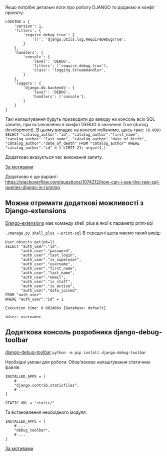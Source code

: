 
Якщо потрібні детальні логи про роботу DJANGO то додаємо в конфіг проекту:
```
LOGGING = {
    'version': 1,
    'filters': {
        'require_debug_true': {
            '()': 'django.utils.log.RequireDebugTrue',
        }
    },
    'handlers': {
        'console': {
            'level': 'DEBUG',
            'filters': ['require_debug_true'],
            'class': 'logging.StreamHandler',
        }
    },
    'loggers': {
        'django.db.backends': {
            'level': 'DEBUG',
            'handlers': ['console'],
        }
    }
}
```
Такі налаштування будуть призводити до виводу на консоль всіх SQL запитів, при встановленні в конфігі DEBUG в значення True (during development).
В цьому випадке на консолі побачимо, щось таке:
```(0.000) SELECT "catalog_author"."id", "catalog_author"."first_name", "catalog_author"."last_name", "catalog_author"."date_of_birth", "catalog_author"."date_of_death" FROM "catalog_author" WHERE "catalog_author"."id" = 1 LIMIT 21; args=(1,)```

Додатково вказується час виконання запиту.

[За мотивами](https://www.neilwithdata.com/django-sql-logging)

Додатково є ще варіант:
https://stackoverflow.com/questions/1074212/how-can-i-see-the-raw-sql-queries-django-is-running


## Можна отримати додаткові можливості з Django-extensions
[Django-extensions](https://pypi.org/project/django-extensions/) має команду shell_plus в якої є параметр print-sql

```./manage.py shell_plus --print-sql```
В середені щела маємо такий вивід:
```
User.objects.get(pk=1)
SELECT "auth_user"."id",
       "auth_user"."password",
       "auth_user"."last_login",
       "auth_user"."is_superuser",
       "auth_user"."username",
       "auth_user"."first_name",
       "auth_user"."last_name",
       "auth_user"."email",
       "auth_user"."is_staff",
       "auth_user"."is_active",
       "auth_user"."date_joined"
FROM "auth_user"
WHERE "auth_user"."id" = 1

Execution time: 0.002466s [Database: default]

<User: username>
```

## Додаткова консоль розробника django-debug-toolbar
[django-debug-toolbar](https://django-debug-toolbar.readthedocs.io/en/latest/installation.html)
```python -m pip install django-debug-toolbar```

Необхідні умови для роботи:
Обов'язково налаштування статичних файлів
```
INSTALLED_APPS = [
    # ...
    "django.contrib.staticfiles",
    # ...
]

STATIC_URL = "static/"
```
Та встановлення необхідного модуля:

```
INSTALLED_APPS = [
    # ...
    "debug_toolbar",
    # ...
]
```

[За мотивами](https://stackoverflow.com/questions/1074212/how-can-i-see-the-raw-sql-queries-django-is-running)


